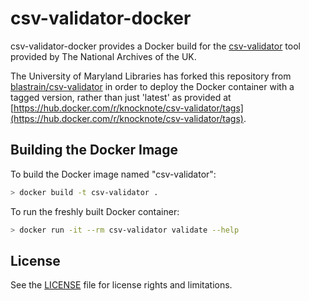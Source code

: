 # csv-validator-docker

csv-validator-docker provides a Docker build for the [csv-validator](http://digital-preservation.github.io/csv-validator/) tool provided by The National Archives of the UK.

The University of Maryland Libraries has forked this repository from [blastrain/csv-validator](https://github.com/blastrain/csv-validator) in order to deploy the Docker container with a tagged version, rather than just 'latest' as provided at [https://hub.docker.com/r/knocknote/csv-validator/tags](https://hub.docker.com/r/knocknote/csv-validator/tags).

## Building the Docker Image

To build the Docker image named "csv-validator":

```bash
> docker build -t csv-validator .
```

To run the freshly built Docker container:

```bash
> docker run -it --rm csv-validator validate --help
```

## License

See the [LICENSE](LICENSE.txt) file for license rights and limitations.
